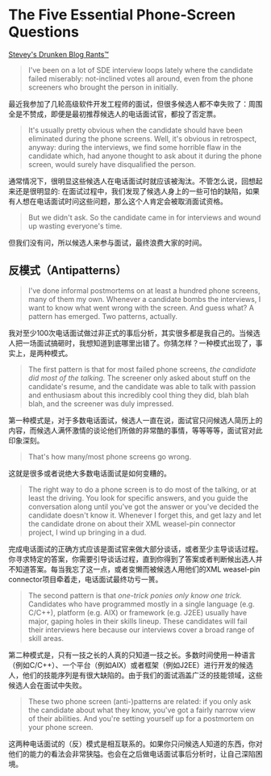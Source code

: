 # The Five Essential Phone-Screen Questions

[Stevey's Drunken Blog Rants™](https://sites.google.com/site/steveyegge2/blog-rants)

> I've been on a lot of SDE interview loops lately where the candidate failed miserably: not-inclined votes all around, even from the phone screeners who brought the person in initially. 

最近我参加了几轮高级软件开发工程师的面试，但很多候选人都不幸失败了：周围全是不赞成，即便是最初推荐候选人的电话面试官，都投了否定票。

> It's usually pretty obvious when the candidate should have been eliminated during the phone screens. Well, it's obvious in retrospect, anyway: during the interviews, we find some horrible flaw in the candidate which, had anyone thought to ask about it during the phone screen, would surely have disqualified the person. 

通常情况下，很明显这些候选人在电话面试时就应该被淘汰。不管怎么说，回想起来还是很明显的: 在面试过程中，我们发现了候选人身上的一些可怕的缺陷，如果有人想在电话面试时问这些问题，那么这个人肯定会被取消面试资格。

> But we didn't ask. So the candidate came in for interviews and wound up wasting everyone's time. 

但我们没有问，所以候选人来参与面试，最终浪费大家的时间。



## 反模式（Antipatterns）

> I've done informal postmortems on at least a hundred phone screens, many of them my own. Whenever a candidate bombs the interviews, I want to know what went wrong with the screen. And guess what? A pattern has emerged. Two patterns, actually.

我对至少100次电话面试做过非正式的事后分析，其实很多都是我自己的。当候选人把一场面试搞砸时，我想知道到底哪里出错了。你猜怎样？一种模式出现了，事实上，是两种模式。

> The first pattern is that for most failed phone screens, *the candidate did most of the talking.* The screener only asked about stuff on the candidate's resume, and the candidate was able to talk with passion and enthusiasm about this incredibly cool thing they did, blah blah blah, and the screener was duly impressed. 

第一种模式是，对于多数电话面试，候选人一直在说，面试官只问候选人简历上的内容，而候选人满怀激情的谈论他们所做的非常酷的事情，等等等等，面试官对此印象深刻。

> That's how many/most phone screens go wrong. 

这就是很多或者说绝大多数电话面试是如何变糟的。

> The right way to do a phone screen is to do most of the talking, or at least the driving. You look for specific answers, and you guide the conversation along until you've got the answer or you've decided the candidate doesn't know it. Whenever I forget this, and get lazy and let the candidate drone on about their XML weasel-pin connector project, I wind up bringing in a dud. 

完成电话面试的正确方式应该是面试官来做大部分谈话，或者至少主导谈话过程。你寻求特定的答案，你需要引导谈话过程，直到你得到了答案或者判断候出选人并不知道答案。每当我忘了这一点，或者变懒而被候选人用他们的XML weasel-pin connector项目牵着走，电话面试最终功亏一篑。

> The second pattern is that *one-trick ponies only know one trick.* Candidates who have programmed mostly in a single language (e.g. C/C++), platform (e.g. AIX) or framework (e.g. J2EE) usually have major, gaping holes in their skills lineup. These candidates will fail their interviews here because our interviews cover a broad range of skill areas. 

第二种模式是，只有一技之长的人真的只知道一技之长。多数时间使用一种语言（例如C/C++）、一个平台（例如AIX）或者框架（例如J2EE）进行开发的候选人，他们的技能序列是有很大缺陷的。由于我们的面试涵盖广泛的技能领域，这些候选人会在面试中失败。

> These two phone screen (anti-)patterns are related: if you only ask the candidate about what they know, you've got a fairly narrow view of their abilities. And you're setting yourself up for a postmortem on your phone screen.

这两种电话面试的（反）模式是相互联系的。如果你只问候选人知道的东西，你对他们的能力的看法会非常狭隘。也会在之后做电话面试事后分析时，让自己深陷困境。


